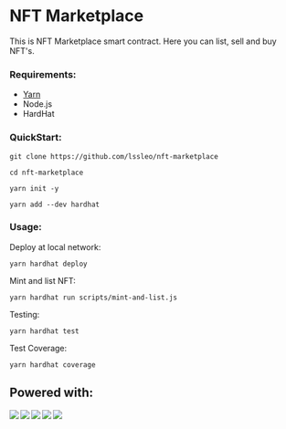 # NFT Marketplace

This is NFT Marketplace smart contract. Here you can list, sell and buy NFT's.

### Requirements:

*  [Yarn](https://yarnpkg.com/getting-started/install)
*   Node.js
*   HardHat

### QuickStart:

```
git clone https://github.com/lssleo/nft-marketplace
```
```
cd nft-marketplace
```
```
yarn init -y
```
```
yarn add --dev hardhat
```

### Usage:

Deploy at local network:

```
yarn hardhat deploy
```

Mint and list NFT:

```
yarn hardhat run scripts/mint-and-list.js
```

Testing:

```
yarn hardhat test
```

Test Coverage:

```
yarn hardhat coverage
```

## Powered with:

<img align="left" src="https://img.shields.io/badge/Ethereum-000000?style=for-the-badge&logo=Ethereum&logoColor=white" />
<img align="left" src="https://img.shields.io/badge/Solidity-00008B?style=for-the-badge&logo=solidity&logoColor=white" />
<img align="left" src="https://img.shields.io/badge/hardhat-2E8B57?style=for-the-badge" />
<img align="left" src="https://img.shields.io/badge/Ethers.js-blue?style=for-the-badge" />
<img align="center" src="https://img.shields.io/badge/Javascript-2E8B57?style=for-the-badge&logo=javascript&logoColor=white" />

